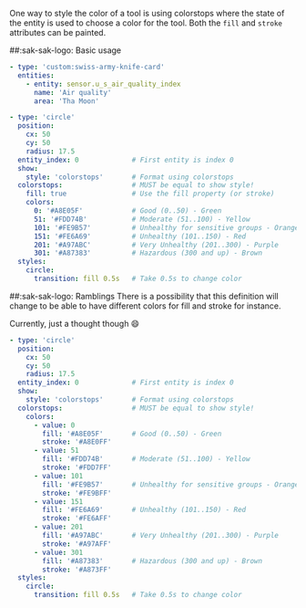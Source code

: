 One way to style the color of a tool is using colorstops where the state of the entity is used to choose a color for the tool. Both the `fill` and `stroke` attributes can be painted.

##:sak-sak-logo: Basic usage

```yaml linenums="1"
- type: 'custom:swiss-army-knife-card'
  entities:
    - entity: sensor.u_s_air_quality_index
      name: 'Air quality'
      area: 'Tha Moon'
```

```yaml linenums="1" hl_lines="8 9"
- type: 'circle'
  position:
    cx: 50
    cy: 50
    radius: 17.5
  entity_index: 0             # First entity is index 0
  show:                       
    style: 'colorstops'       # Format using colorstops
  colorstops:                 # MUST be equal to show style!
    fill: true                # Use the fill property (or stroke)
    colors:
      0: '#A8E05F'            # Good (0..50) - Green
      51: '#FDD74B'           # Moderate (51..100) - Yellow
      101: '#FE9B57'          # Unhealthy for sensitive groups - Orange
      151: '#FE6A69'          # Unhealthy (101..150) - Red
      201: '#A97ABC'          # Very Unhealthy (201..300) - Purple
      301: '#A87383'          # Hazardous (300 and up) - Brown
  styles:
    circle:
      transition: fill 0.5s   # Take 0.5s to change color
```

##:sak-sak-logo: Ramblings
There is a possibility that this definition will change to be able to have different colors for fill and stroke for instance.

Currently, just a thought though :smile:

```yaml linenums="1" hl_lines="11-28"
- type: 'circle'
  position:
    cx: 50
    cy: 50
    radius: 17.5
  entity_index: 0             # First entity is index 0
  show:                       
    style: 'colorstops'       # Format using colorstops
  colorstops:                 # MUST be equal to show style!
    colors:
      - value: 0
        fill: '#A8E05F'       # Good (0..50) - Green
        stroke: '#A8E0FF'
      - value: 51
        fill: '#FDD74B'       # Moderate (51..100) - Yellow
        stroke: '#FDD7FF'
      - value: 101
        fill: '#FE9B57'       # Unhealthy for sensitive groups - Orange
        stroke: '#FE9BFF'
      - value: 151
        fill: '#FE6A69'       # Unhealthy (101..150) - Red
        stroke: '#FE6AFF'
      - value: 201
        fill: '#A97ABC'       # Very Unhealthy (201..300) - Purple
        stroke: '#A97AFF'
      - value: 301
        fill: '#A87383'       # Hazardous (300 and up) - Brown
        stroke: '#A873FF'
  styles:
    circle:
      transition: fill 0.5s   # Take 0.5s to change color
```